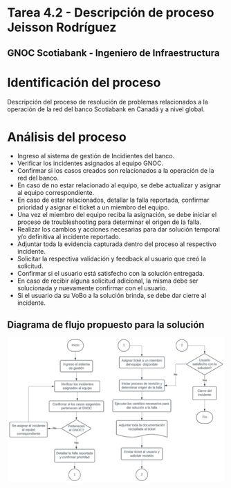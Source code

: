 # Tarea 4.2 - Descripción de proceso Jeisson Rodríguez

## GNOC Scotiabank - Ingeniero de Infraestructura

# Identificación del proceso

Descripción del proceso de resolución de problemas relacionados
a la operación de la red del banco Scotiabank en Canadá y a nivel global.

# Análisis del proceso

- Ingreso al sistema de gestión de Incidientes del banco.
- Verificar los incidentes asignados al equipo GNOC.
- Confirmar si los casos creados son relacionados a la operación de la red del banco.
- En caso de no estar relacionado al equipo, se debe actualizar y asignar al equipo correspondiente.
- En caso de estar relacionados, detallar la falla reportada, confirmar prioridad y asignar el ticket a un miembro del equipo.
- Una vez el miembro del equipo reciba la asignación, se debe iniciar el proceso de troubleshooting para determinar el origen de la falla.
- Realizar los cambios y acciones necesarias para dar solución temporal y/o definitiva al incidente reportado.
- Adjuntar toda la evidencia capturada dentro del proceso al respectivo incidente.
- Solicitar la respectiva validación y feedback al usuario que creó la solicitud.
- Confirmar si el usuario está satisfecho con la solución entregada.
- En caso de recibir alguna solicitud adicional, la misma debe ser solucionada y nuevamente confirmar con el usuario.
- Si el usuario da su VoBo a la solución brinda, se debe dar cierre al incidente.

## Diagrama de flujo propuesto para la solución

![DF_proceso](../Tarea4/DF_proceso.png)